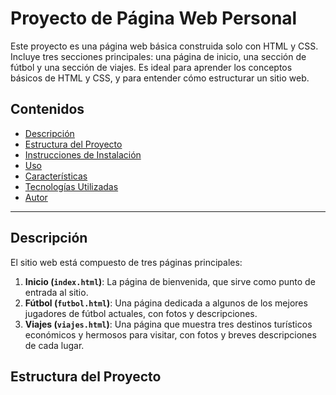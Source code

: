 # Proyecto de Página Web Personal

Este proyecto es una página web básica construida solo con HTML y CSS. Incluye tres secciones principales: una página de inicio, una sección de fútbol y una sección de viajes. Es ideal para aprender los conceptos básicos de HTML y CSS, y para entender cómo estructurar un sitio web.

## Contenidos

- [Descripción](#descripción)
- [Estructura del Proyecto](#estructura-del-proyecto)
- [Instrucciones de Instalación](#instrucciones-de-instalación)
- [Uso](#uso)
- [Características](#características)
- [Tecnologías Utilizadas](#tecnologías-utilizadas)
- [Autor](#autor)

---

## Descripción

El sitio web está compuesto de tres páginas principales:

1. **Inicio (`index.html`)**: La página de bienvenida, que sirve como punto de entrada al sitio.
2. **Fútbol (`futbol.html`)**: Una página dedicada a algunos de los mejores jugadores de fútbol actuales, con fotos y descripciones.
3. **Viajes (`viajes.html`)**: Una página que muestra tres destinos turísticos económicos y hermosos para visitar, con fotos y breves descripciones de cada lugar.

## Estructura del Proyecto